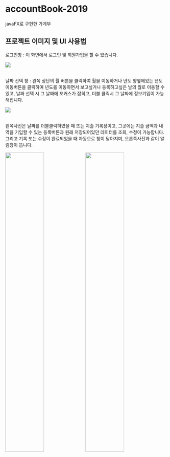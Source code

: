 # accountBook-2019
javaFX로 구현한 가계부

<h2>프로젝트 이미지 및 UI 사용법</h2>

<div>
  <p>로그인창 : 이 화면에서 로그인 및 회원가입을 할 수 있습니다.</p>
  <img src="https://user-images.githubusercontent.com/51257552/103608345-7f86e880-4f5e-11eb-80df-c0aa5ab70a74.png"></img>
</div>
<br>
<div>
  <p>
    날짜 선택 창 : 왼쪽 상단의 월 버튼을 클릭하여 월을 이동하거나 년도 양옆에있는 년도 이동버튼을 클릭하여 년도를 이동하면서 보고싶거나 등록하고싶은 날의 월로 이동할 수 있고, 날짜 선택     시 그 날짜에 포커스가 잡히고, 더블 클릭시 그 날짜에 정보기입이 가능해집니다.
  </p>
  <img src="https://user-images.githubusercontent.com/51257552/103608356-857cc980-4f5e-11eb-89e9-bedb7d3c4d53.png"></img>
</div>
<br>
<div>
  <p>
    왼쪽사진은 날짜를 더블클릭하였을 때 뜨는 지출 기록장이고, 그곳에는 지출 금액과 내역을 기입할 수 있는
    등록버튼과 원래 저장되어있던 데이터를 조회, 수정이 가능합니다. 그리고 기록 또는 수정이 완료되었을 때 
    자동으로 창이 닫아지며, 오른쪽사진과 같이 알림창이 뜹니다.
  <p>
    <img src="https://user-images.githubusercontent.com/51257552/103608361-87df2380-4f5e-11eb-8fbe-ed61d21e0452.png" width="49%"></img>
    <img src="https://user-images.githubusercontent.com/51257552/103608366-89a8e700-4f5e-11eb-9c71-c178048b1da3.png" width="49%"></img>
</div>
